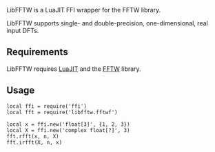 LibFFTW is a LuaJIT FFI wrapper for the FFTW library.

LibFFTW supports single- and double-precision, one-dimensional,
real input DFTs.


## Requirements

LibFFTW requires [LuaJIT][] and the [FFTW][] library.


## Usage

    local ffi = require('ffi')
    local fft = require('libfftw.fftwf')

    local x = ffi.new('float[3]', {1, 2, 3})
    local X = ffi.new('complex float[?]', 3)
    fft.rfft(x, n, X)
    fft.irfft(X, n, x)


[FFTW]: <http://www.fftw.org/>
[LuaJIT]: <http://luajit.org/>
